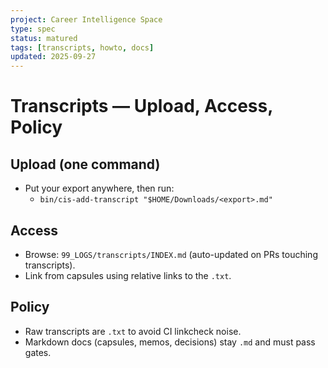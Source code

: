 ```yaml
---
project: Career Intelligence Space
type: spec
status: matured
tags: [transcripts, howto, docs]
updated: 2025-09-27
---
```

# Transcripts — Upload, Access, Policy

## Upload (one command)
- Put your export anywhere, then run:
  - `bin/cis-add-transcript "$HOME/Downloads/<export>.md"`

## Access
- Browse: `99_LOGS/transcripts/INDEX.md` (auto-updated on PRs touching transcripts).
- Link from capsules using relative links to the `.txt`.

## Policy
- Raw transcripts are `.txt` to avoid CI linkcheck noise.
- Markdown docs (capsules, memos, decisions) stay `.md` and must pass gates.
